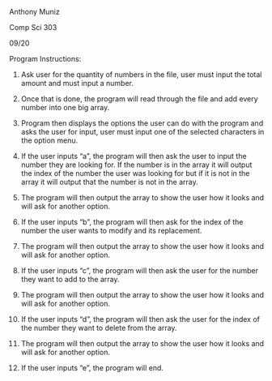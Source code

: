 Anthony Muniz

Comp Sci 303

09/20

Program Instructions:

1. Ask user for the quantity of numbers in the file, user must input the total amount and must input a number.

2. Once that is done, the program will read through the file and add every number into one big array.

3. Program then displays the options the user can do with the program and asks the user for input, user must input one of the selected characters in the option menu.

4. If the user inputs “a”, the program will then ask the user to input the number they are looking for. If the number is in the array it will output the index of the number the user was looking for but if it is not in the array it will output that the number is not in the array.

5. The program will then output the array to show the user how it looks and will ask for another option.

6. If the user inputs “b”, the program will then ask for the index of the number the user wants to modify and its replacement. 

7. The program will then output the array to show the user how it looks and will ask for another option.

8. If the user inputs “c”, the program will then ask the user for the number they want to add to the array.

9. The program will then output the array to show the user how it looks and will ask for another option.

10. If the user inputs “d”, the program will then ask the user for the index of the number they want to delete from the array.

11. The program will then output the array to show the user how it looks and will ask for another option.

12. If the user inputs “e”, the program will end.

